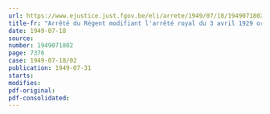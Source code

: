 ```yaml
---
url: https://www.ejustice.just.fgov.be/eli/arrete/1949/07/18/1949071802/justel
title-fr: "Arrêté du Régent modifiant l'arrêté royal du 3 avril 1929 organique de la Sûreté publique en ce qui concerne le régime disciplinaire de la police judiciaire"
date: 1949-07-18
source:
number: 1949071802
page: 7376
case: 1949-07-18/02
publication: 1949-07-31
starts:
modifies:
pdf-original:
pdf-consolidated:
---
```


